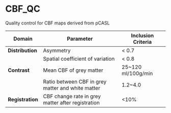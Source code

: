 # CBF_QC
Quality control for CBF maps derived from pCASL

| Domain          | Parameter                                      | Inclusion Criteria           |
|-----------------|------------------------------------------------|------------------------------|
| **Distribution**| Asymmetry                                      | < 0.7                        |
|                 | Spatial coefficient of variation               | < 0.8                        |
| **Contrast**    | Mean CBF of grey matter                        | 25~120 ml/100g/min           |
|                 | Ratio between CBF in grey matter and white matter | 1.2~4.0                    |
| **Registration**| CBF change rate in grey matter after registration | <10%                       |
